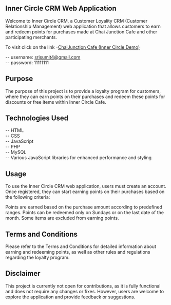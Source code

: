 ## Inner Circle CRM Web Application

Welcome to Inner Circle CRM, a Customer Loyality CRM (Customer Relationship Management) web application that allows customers to earn and redeem points for purchases made at Chai Junction Cafe and other participating merchants.

To visit click on the link -[ChaiJunction Cafe (Inner Circle Demo)](https://chaijunctioncafe.000webhostapp.com)

-- username: srisumit4@gmail.com <br>
-- password: 11111111

## Purpose

The purpose of this project is to provide a loyalty program for customers, where they can earn points on their purchases and redeem these points for discounts or free items within Inner Circle Cafe.

## Technologies Used
-- HTML <br>
-- CSS <br>
-- JavaScript <br>
-- PHP <br>
-- MySQL <br>
-- Various JavaScript libraries for enhanced performance and styling

## Usage
To use the Inner Circle CRM web application, users must create an account. Once registered, they can start earning points on their purchases based on the following criteria:

Points are earned based on the purchase amount according to predefined ranges.
Points can be redeemed only on Sundays or on the last date of the month.
Some items are excluded from earning points.

## Terms and Conditions
Please refer to the Terms and Conditions for detailed information about earning and redeeming points, as well as other rules and regulations regarding the loyalty program.

## Disclaimer
This project is currently not open for contributions, as it is fully functional and does not require any changes or fixes. However, users are welcome to explore the application and provide feedback or suggestions.
